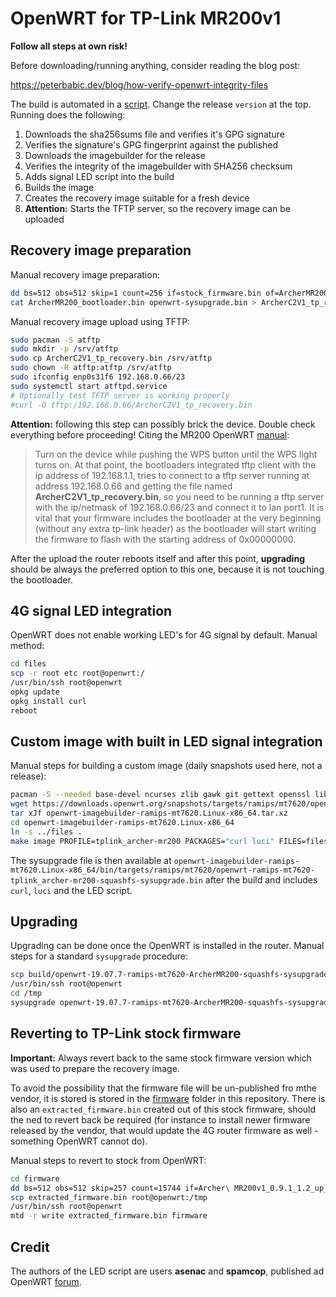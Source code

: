 # OpenWRT for TP-Link MR200v1

**Follow all steps at own risk!**

Before downloading/running anything, consider reading the blog post:

<https://peterbabic.dev/blog/how-verify-openwrt-integrity-files>

The build is automated in a [script](./make.sh). Change the release
`version` at the top. Running does the following:

1. Downloads the sha256sums file and verifies it's GPG signature
1. Verifies the signature's GPG fingerprint against the published
1. Downloads the imagebuilder for the release
1. Verifies the integrity of the imagebuilder with SHA256 checksum
1. Adds signal LED script into the build
1. Builds the image
1. Creates the recovery image suitable for a fresh device
1. **Attention:** Starts the TFTP server, so the recovery image can be
   uploaded

## Recovery image preparation

Manual recovery image preparation:

```bash
dd bs=512 obs=512 skip=1 count=256 if=stock_firmware.bin of=ArcherMR200_bootloader.bin
cat ArcherMR200_bootloader.bin openwrt-sysupgrade.bin > ArcherC2V1_tp_recovery.bin
```

Manual recovery image upload using TFTP:

```bash
sudo pacman -S atftp
sudo mkdir -p /srv/atftp
sudo cp ArcherC2V1_tp_recovery.bin /srv/atftp
sudo chown -R atftp:atftp /srv/atftp
sudo ifconfig enp0s31f6 192.168.0.66/23
sudo systemctl start atftpd.service
# Optionally test TFTP server is working properly
#curl -O tftp:/192.168.0.66/ArcherC2V1_tp_recovery.bin
```

**Attention:** following this step can possibly brick the device. Double
check everything before proceeding! Citing the MR200 OpenWRT
[manual](https://openwrt.org/toh/tp-link/archer-mr200):

> Turn on the device while pushing the WPS button until the WPS light turns
> on. At that point, the bootloaders integrated tftp client with the ip
> address of 192.168.1.1, tries to connect to a tftp server running at
> address 192.168.0.66 and getting the file named
> **ArcherC2V1_tp_recovery.bin**, so you need to be running a tftp server
> with the ip/netmask of 192.168.0.66/23 and connect it to lan port1. It is
> vital that your firmware includes the bootloader at the very beginning
> (without any extra tp-link header) as the bootloader will start writing
> the firmware to flash with the starting address of 0x00000000.

After the upload the router reboots itself and after this point,
**upgrading** should be always the preferred option to this one, because it
is not touching the bootloader.

## 4G signal LED integration

OpenWRT does not enable working LED's for 4G signal by default. Manual
method:

```bash
cd files
scp -r root etc root@openwrt:/
/usr/bin/ssh root@openwrt
opkg update
opkg install curl
reboot
```

## Custom image with built in LED signal integration

Manual steps for building a custom image (daily snapshots used here, not a
release):

```bash
pacman -S --needed base-devel ncurses zlib gawk git gettext openssl libxslt wget unzip python
wget https://downloads.openwrt.org/snapshots/targets/ramips/mt7620/openwrt-imagebuilder-ramips-mt7620.Linux-x86_64.tar.xz
tar xJf openwrt-imagebuilder-ramips-mt7620.Linux-x86_64.tar.xz
cd openwrt-imagebuilder-ramips-mt7620.Linux-x86_64
ln -s ../files .
make image PROFILE=tplink_archer-mr200 PACKAGES="curl luci" FILES=files/
```

The sysupgrade file is then available at
`openwrt-imagebuilder-ramips-mt7620.Linux-x86_64/bin/targets/ramips/mt7620/openwrt-ramips-mt7620-tplink_archer-mr200-squashfs-sysupgrade.bin`
after the build and includes `curl`, `luci` and the LED script.

## Upgrading

Upgrading can be done once the OpenWRT is installed in the router. Manual
steps for a standard `sysupgrade` procedure:

```bash
scp build/openwrt-19.07.7-ramips-mt7620-ArcherMR200-squashfs-sysupgrade.bin root@openwrt:/tmp
/usr/bin/ssh root@openwrt
cd /tmp
sysupgrade openwrt-19.07.7-ramips-mt7620-ArcherMR200-squashfs-sysupgrade.bin
```

## Reverting to TP-Link stock firmware

**Important:** Always revert back to the same stock firmware version which
was used to prepare the recovery image.

To avoid the possibility that the firmware file will be un-published fro
mthe vendor, it is stored is stored in the [firmware](./firmware) folder in
this repository. There is also an `extracted_firmware.bin` created out of
this stock firmware, should the ned to revert back be required (for
instance to install newer firmware released by the vendor, that would
update the 4G router firmware as well - something OpenWRT cannot do).

Manual steps to revert to stock from OpenWRT:

```bash
cd firmware
dd bs=512 obs=512 skip=257 count=15744 if=Archer\ MR200v1_0.9.1_1.2_up_boot_v004a.0\ Build\ 180502\ Rel.53881n.bin of=extracted_firmware.bin
scp extracted_firmware.bin root@openwrt:/tmp
/usr/bin/ssh root@openwrt
mtd -r write extracted_firmware.bin firmware
```

## Credit

The authors of the LED script are users **asenac** and **spamcop**,
published ad OpenWRT
[forum](https://forum.openwrt.org/t/signal-strength-and-4g-leds-on-tp-link-mr200/65978).
